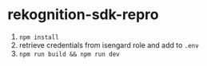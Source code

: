 # rekognition-sdk-repro
1. `npm install`
2. retrieve credentials from isengard role and add to `.env`
3. `npm run build && npm run dev`

